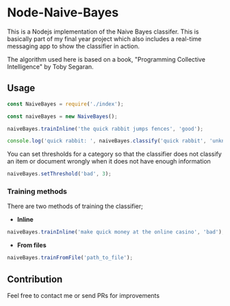 # Node-Naive-Bayes

This is a Nodejs implementation of the Naive Bayes classifer. This is basically part of my final year project which also includes a real-time messaging app to show the classifier in action.

The algorithm used here is based on a book, "Programming Collective Intelligence" by Toby Segaran.

## Usage

```js
const NaiveBayes = require('./index');

const naiveBayes = new NaiveBayes();

naiveBayes.trainInline('the quick rabbit jumps fences', 'good');

console.log('quick rabbit: ', naiveBayes.classify('quick rabbit', 'unknown'));
```

You can set thresholds for a category so that the classifier does not classify an item or document wrongly when it does not have enough information
```js
naiveBayes.setThreshold('bad', 3);
```

### Training methods
There are two methods of training the classifier;
- **Inline**
```js
naiveBayes.trainInline('make quick money at the online casino', 'bad');
```
- **From files**
```js
naiveBayes.trainFromFile('path_to_file');
```

## Contribution
Feel free to contact me or send PRs for improvements